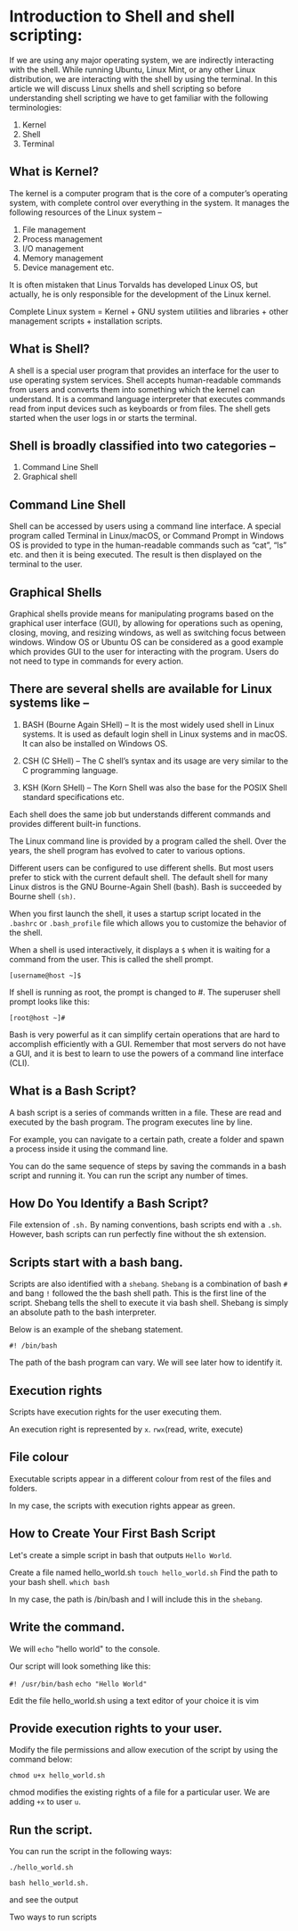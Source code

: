 # Introduction to Shell and shell scripting:

If we are using any major operating system, we are indirectly interacting with the shell. While running Ubuntu, Linux Mint, or any other Linux distribution, we are interacting with the shell by using the terminal. In this article we will discuss Linux shells and shell scripting so before understanding shell scripting we have to get familiar with the following terminologies:

1. Kernel
2. Shell
3. Terminal

## What is Kernel?
The kernel is a computer program that is the core of a computer’s operating system, with complete control over everything in the system. It manages the following resources of the Linux system –

1. File management
2. Process management
3. I/O management
4. Memory management
5. Device management etc.

It is often mistaken that Linus Torvalds has developed Linux OS, but actually, he is only responsible for the development of the Linux kernel.

Complete Linux system = Kernel + GNU system utilities and libraries + other management scripts + installation scripts.

## What is Shell?

A shell is a special user program that provides an interface for the user to use operating system services. Shell accepts human-readable commands from users and converts them into something which the kernel can understand. It is a command language interpreter that executes commands read from input devices such as keyboards or from files. The shell gets started when the user logs in or starts the terminal.

## Shell is broadly classified into two categories –

1. Command Line Shell
2. Graphical shell

## Command Line Shell

Shell can be accessed by users using a command line interface. A special program called Terminal in Linux/macOS, or Command Prompt in Windows OS is provided to type in the human-readable commands such as “cat”, “ls” etc. and then it is being executed. The result is then displayed on the terminal to the user.

## Graphical Shells

Graphical shells provide means for manipulating programs based on the graphical user interface (GUI), by allowing for operations such as opening, closing, moving, and resizing windows, as well as switching focus between windows. Window OS or Ubuntu OS can be considered as a good example which provides GUI to the user for interacting with the program. Users do not need to type in commands for every action.

## There are several shells are available for Linux systems like –

1. BASH (Bourne Again SHell) – It is the most widely used shell in Linux systems. It is used as default login shell in Linux systems and in macOS. It can also be installed on Windows OS.

2. CSH (C SHell) – The C shell’s syntax and its usage are very similar to the C programming language.

3. KSH (Korn SHell) – The Korn Shell was also the base for the POSIX Shell standard specifications etc.

Each shell does the same job but understands different commands and provides different built-in functions.

The Linux command line is provided by a program called the shell. Over the years, the shell program has evolved to cater to various options.

Different users can be configured to use different shells. But most users prefer to stick with the current default shell. The default shell for many Linux distros is the GNU Bourne-Again Shell (bash). Bash is succeeded by Bourne shell `(sh)`.

When you first launch the shell, it uses a startup script located in the `.bashrc` or `.bash_profile` file which allows you to customize the behavior of the shell.

When a shell is used interactively, it displays a `$` when it is waiting for a command from the user. This is called the shell prompt.

`[username@host ~]$`

If shell is running as root, the prompt is changed to #. The superuser shell prompt looks like this:

`[root@host ~]#`

Bash is very powerful as it can simplify certain operations that are hard to accomplish efficiently with a GUI. Remember that most servers do not have a GUI, and it is best to learn to use the powers of a command line interface (CLI).

## What is a Bash Script?

A bash script is a series of commands written in a file. These are read and executed by the bash program. The program executes line by line.

For example, you can navigate to a certain path, create a folder and spawn a process inside it using the command line.

You can do the same sequence of steps by saving the commands in a bash script and running it. You can run the script any number of times.

## How Do You Identify a Bash Script? 

File extension of `.sh.`
By naming conventions, bash scripts end with a `.sh`. However, bash scripts can run perfectly fine without the sh extension.

## Scripts start with a bash bang.
Scripts are also identified with a `shebang`. `Shebang` is a combination of bash `#` and bang `!` followed the the bash shell path. This is the first line of the script. Shebang tells the shell to execute it via bash shell. Shebang is simply an absolute path to the bash interpreter.

Below is an example of the shebang statement.

```#! /bin/bash```

The path of the bash program can vary. We will see later how to identify it.

## Execution rights

Scripts have execution rights for the user executing them.

An execution right is represented by `x`. `rwx`(read, write, execute) 

## File colour

Executable scripts appear in a different colour from rest of the files and folders.

In my case, the scripts with execution rights appear as green.

## How to Create Your First Bash Script
Let's create a simple script in bash that outputs `Hello World`.

Create a file named hello_world.sh
```touch hello_world.sh```
Find the path to your bash shell.
```which bash```

In my case, the path is /bin/bash and I will include this in the `shebang`.

## Write the command.

We will `echo` "hello world" to the console.

Our script will look something like this:

`#! /usr/bin/bash`
`echo "Hello World"`

Edit the file hello_world.sh using a text editor of your choice it is vim

## Provide execution rights to your user.

Modify the file permissions and allow execution of the script by using the command below:

`chmod u+x hello_world.sh`

chmod modifies the existing rights of a file for a particular user. We are adding `+x` to user `u`.

## Run the script.

You can run the script in the following ways:

```./hello_world.sh```

```bash hello_world.sh.```

and see the output

Two ways to run scripts